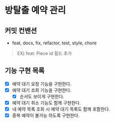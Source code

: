 # 방탈출 예약 관리

## 커밋 컨밴션
- feat, docs, fix, refactor, test, style, chore
> EX) feat: Piece id 필드 추가

## 기능 구현 목록
- [X] 예약 대기 요청 기능을 구현한다.
- [X] 예약 대기 조회 기능을 구현한다.
  - [X] 순서도 보이게 구현한다.
- [X] 예약 대기 취소 기능도 함께 구현한다.
- [X] 내 예약 목록 조회 시 예약 대기 목록도 함께 포함한다.
- [X] 중복 예약이 불가능 하도록 구현한다.